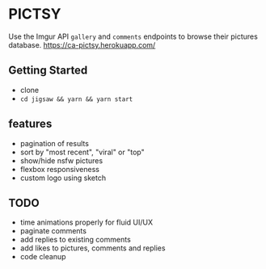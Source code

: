 # PICTSY

Use the Imgur API `gallery` and `comments` endpoints to browse their pictures database.
https://ca-pictsy.herokuapp.com/

## Getting Started

* clone
* `cd jigsaw && yarn && yarn start`

## features

* pagination of results
* sort by "most recent", "viral" or "top"
* show/hide nsfw pictures
* flexbox responsiveness
* custom logo using sketch

## TODO

* time animations properly for fluid UI/UX
* paginate comments
* add replies to existing comments
* add likes to pictures, comments and replies
* code cleanup

